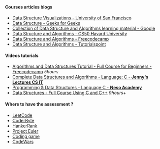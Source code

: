 #### Courses articles blogs

- [Data Structure Visualizations - University of San Francisco](https://www.cs.usfca.edu/~galles/visualization/Algorithms.html)
- [Data Structure - Geeks for Geeks](https://www.geeksforgeeks.org/data-structures/)
- [Collection of Data Structure and Algorithms learning material - Google](https://techdevguide.withgoogle.com/paths/data-structures-and-algorithms/)
- [Data Structure and Algorithms - CS50 Havard University](https://cs50.harvard.edu/law/2019/weeks/3/)
- [Data Structure and Algorithms - Freecodecamp](https://www.freecodecamp.org/news/learn-data-structures-and-algorithms/)
- [Data Structure and Algorithms - Tutorialspoint](https://www.tutorialspoint.com/data_structures_algorithms/index.htm)

#### Videos tutorials

- [Algorithms and Data Structures Tutorial - Full Course for Beginners - Freecodecamp](https://www.youtube.com/watch?v=8hly31xKli0) _5hours_
- [Complete Data Structures and Algorithms - Language: C - **Jenny's Lectures CS IT**](https://www.youtube.com/watch?v=AT14lCXuMKI&list=PLdo5W4Nhv31bbKJzrsKfMpo_grxuLl8LU)
- [Programming & Data Structures - Language C - **Neso Academy**](https://www.youtube.com/watch?v=xLetJpcjHS0&list=PLBlnK6fEyqRj9lld8sWIUNwlKfdUoPd1Y)
- [Data Structures - Full Course Using C and C++](https://www.youtube.com/watch?v=B31LgI4Y4DQ&t=8488s) _9hours+_

#### Where to have the assessment ?

- [LeetCode](https://leetcode.com/)
- [CoderByte](https://coderbyte.com/)
- [HankerRank](https://www.hackerrank.com/dashboard)
- [Project Euler](https://projecteuler.net/)
- [Coding game](https://www.codingame.com/)
- [CodeWars](https://www.codewars.com/)
